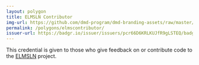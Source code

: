 ```yaml
---
layout: polygon
title: ELMSLN Contributor
img-url: https://github.com/dmd-program/dmd-branding-assets/raw/master/polygons/dmd-polygon-elmscontributor.png
permalink: /polygons/elmscontributor/
issuer-url: https://badgr.io/issuer/issuers/pcr66D6KRLKUJfR9gLSTEQ/badges/gJXodpA8QsyT_acWFFebPg
---
```

This credential is given to those who give feedback on or contribute code to the <a href="http://elmsln.org">ELMSLN</a> project.